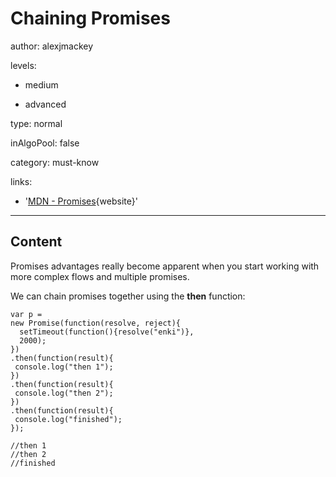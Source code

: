 # Chaining Promises
author: alexjmackey

levels:

  - medium

  - advanced

type: normal

inAlgoPool: false

category: must-know

links:

  - '[MDN - Promises](https://developer.mozilla.org/en/docs/Web/JavaScript/Reference/Global_Objects/Promise){website}'

---
## Content

Promises advantages really become apparent when you start working with more complex flows and multiple promises. 

We can chain promises together using the **then** function:

```
var p =
new Promise(function(resolve, reject){
  setTimeout(function(){resolve("enki")},
  2000);
})
.then(function(result){
 console.log("then 1");
})
.then(function(result){
 console.log("then 2");
})
.then(function(result){
 console.log("finished");
});

//then 1
//then 2
//finished
```
